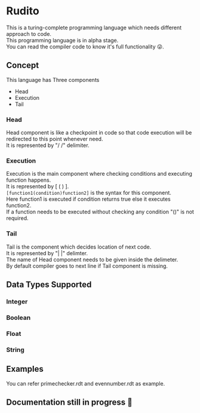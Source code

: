 # Rudito
This is a turing-complete programming language which needs different approach to code.<br/>
This programming language is in alpha stage.<br/>
You can read the compiler code to know it's full functionality 😜.<br/>

## Concept
This language has Three components
* Head 
* Execution
* Tail

### Head
Head component is like a checkpoint in code so that code execution will be redirected to this point whenever need.<br/>
It is represented by "/ /" delimiter.
### Execution
Execution is the main component where checking conditions and executing function happens.<br/>
It is represented by [ ( ) ].<br/>
```[function1(condition)function2]``` is the syntax for this component.<br/>
Here function1 is executed if condition returns true else it executes function2.<br/>
If a function needs to be executed without checking any condition "()" is not required.<br/>
### Tail
Tail is the component which decides location of next code.<br/>
It is represented by "| |" delimter.<br/>
The name of Head component needs to be given inside the delimeter.<br/>
By default compiler goes to next line if Tail component is missing.<br/> 

## Data Types Supported
### Integer
### Boolean
### Float
### String

## Examples
You can refer primechecker.rdt and evennumber.rdt as example.
## Documentation still in progress 🚧
